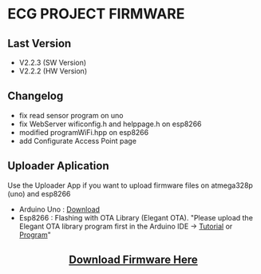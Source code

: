 # ECG PROJECT FIRMWARE
## Last Version
- V2.2.3 (SW Version)
- V2.2.2 (HW Version)

## Changelog
- fix read sensor program on uno
- fix WebServer wificonfig.h and helppage.h on esp8266
- modified programWiFi.hpp on esp8266
- add Configurate Access Point page

## Uploader Aplication
<p>Use the Uploader App if you want to upload firmware files on atmega328p (uno) and esp8266</p>

- Arduino Uno : <a href="https://drive.google.com/drive/folders/1Jd0Euq1-ti-_1vtQXpMNdb4uExqVydhc?usp=sharing" target="-blank">Download</a>
- Esp8266     : Flashing with OTA Library (Elegant OTA). "Please upload the Elegant OTA library program first in the Arduino IDE -> <a href="https://youtu.be/LDk_tKrHIdI?si=OgcLtV9RhKXbJCEk" target="-blank">Tutorial</a> or <a href="https://github.com/N1zam/ECG-Project-Firmware/blob/V2.2.2.3/esp8266/program_ota/program_ota.ino" target="-blank">Program</a>"

<h2 align=center><a href="https://github.com/N1zam/ECG-Project-Firmware/archive/refs/tags/2.2.2.3.zip">Download Firmware Here</a></h2>